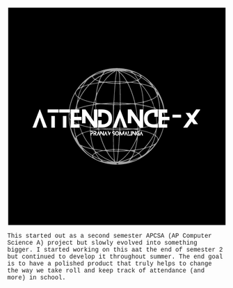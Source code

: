 <p align="center">
  <img src="https://github.com/QwertyIsCoding/AttendanceX/blob/main/Assets/attendance-x.png?raw=true" alt="A new way to take roll in class"/>
</p>
<p align = "center">
  <p style="font-family:'Courier New'">
This started out as a second semester APCSA (AP Computer Science A) project but slowly evolved into something bigger. I started working on this aat the end of semester 2 but continued to develop it throughout summer. The end goal is to have a polished product that truly helps to change the way we take roll and keep track of attendance (and more) in school. 
  </p>
</p>
